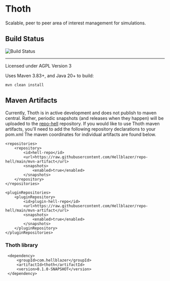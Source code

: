 # Thoth
Scalable, peer to peer area of interest management for simulations.

## Build Status
![Build Status](https://github.com/hellblazer/prime-mover/actions/workflows/maven.yml/badge.svg)
___

Licensed under AGPL Version 3

Uses Maven 3.83+, and Java 20+ to build:

	mvn clean install

## Maven Artifacts
Currently, Thoth is in active development and does not publish to maven central.  Rather, periodic snapshots (and releases when they happen)
will be uploaded to the [repo-hell]() repository.  If you would like to use Thoth maven artifacts, you'll need to add the following repository
declarations to your pom.xml  The maven coordinates for individual artifacts are found below.
    
    <repositories>
        <repository>
            <id>hell-repo</id>
            <url>https://raw.githubusercontent.com/Hellblazer/repo-hell/main/mvn-artifact</url>
            <snapshots>
                <enabled>true</enabled>
            </snapshots>
        </repository>
    </repositories>

    <pluginRepositories>
        <pluginRepository>
            <id>plugin-hell-repo</id>
            <url>https://raw.githubusercontent.com/Hellblazer/repo-hell/main/mvn-artifact</url>
            <snapshots>
                <enabled>true</enabled>
            </snapshots>
        </pluginRepository>
    </pluginRepositories>
 
### Thoth library

     <dependency>
         <groupId>com.hellblazer</groupId>
         <artifactId>thoth</artifactId>
         <version>0.1.0-SNAPSHOT</version>
     </dependency>
